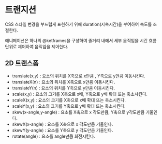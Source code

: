 # 트랜지션

CSS 스타일 변경을 부드럽게 표현하기 위해 duration(지속시간)을 부여하여 속도를 조절한다.

애니메이션은 하나의 @ketframes을 구성하여 줄거리 내에서 세부 움직임을 시간 흐름 단위로 제어하여 움직임을 제어한다.

## 2D 트랜스폼

- translate(x,y) : 요소의 위치를 X축으로 x만큼 , Y축으로 y만큼 이동시킨다.
- translateX(n) : 요소의 위치를 X축으로 x만큼 이동시킨다.
- translateY(n) : 요소의 위치를 Y축으로 y만큼 이동시킨다.
- scale(x,y) : 요소의 크기를 X축으로 x배, Y축으로 y배 확대 또는 축소시킨다.
- scaleX(x,y) : 요소의 크기를 X축으로 x배 확대 또는 축소시킨다.
- scaleY(x,y) : 요소의 크기를 Y축으로 y배 확대 또는 축소시킨다.
- skew(x-angle,y-angle)	: 요소를 X축으로 x 각도만큼, Y축으로 y각도만큼 기울인다.
- skewX(x-angle) : 요소를 X축으로 x 각도만큼 기울인다.
- skewY(y-angle) : 요소를 Y축으로 y 각도만큼 기울인다.
- rotate(angle) : 요소를 angle만큼 회전시킨다.

